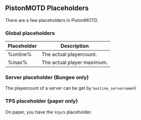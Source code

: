 PistonMOTD Placeholders
---------------
There are a few placeholders in PistonMOTD.

<!-- MACRO{toc|fromDepth=1|toDepth=4} -->

### Global placeholders

| Placeholder | Description |
|---|---|
|%online%|The actual playercount.|
|%max%|The actual player maximum.|

### Server placeholder (Bungee only)

The playercount of a server can be get by `%online_servername%`!

### TPS placeholder (paper only)

On paper, you have the `%tps%` placeholder.